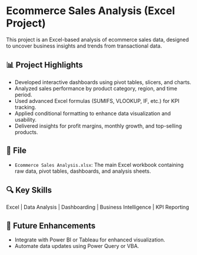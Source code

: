 # Ecommerce Sales Analysis (Excel Project)

This project is an Excel-based analysis of ecommerce sales data, designed to uncover business insights and trends from transactional data.

## 📊 Project Highlights

- Developed interactive dashboards using pivot tables, slicers, and charts.
- Analyzed sales performance by product category, region, and time period.
- Used advanced Excel formulas (SUMIFS, VLOOKUP, IF, etc.) for KPI tracking.
- Applied conditional formatting to enhance data visualization and usability.
- Delivered insights for profit margins, monthly growth, and top-selling products.

## 📁 File

- `Ecommerce Sales Analysis.xlsx`: The main Excel workbook containing raw data, pivot tables, dashboards, and analysis sheets.

## 🔍 Key Skills

Excel | Data Analysis | Dashboarding | Business Intelligence | KPI Reporting

## 📝 Future Enhancements

- Integrate with Power BI or Tableau for enhanced visualization.
- Automate data updates using Power Query or VBA.
